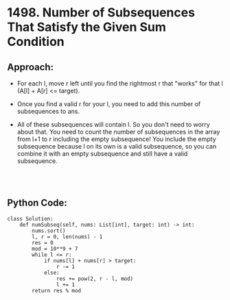 # 1498. Number of Subsequences That Satisfy the Given Sum Condition

## Approach:
 - For each l, move r left until you find the rightmost r that "works" for that l (A[l] + A[r] <= target).

 - Once you find a valid r for your l, you need to add this number of subsequences to ans.

 - All of these subsequences will contain l. So you don't need to worry about that. You need to count the number of subsequences in the array from l+1 to r including the empty subsequence! You include the empty subsequence because l on its own is a valid subsequence, so you can combine it with an empty subsequence and still have a valid subsequence.

<br></br>
## Python Code:
```shell
class Solution:
    def numSubseq(self, nums: List[int], target: int) -> int:
        nums.sort()
        l, r = 0, len(nums) - 1
        res = 0
        mod = 10**9 + 7
        while l <= r:
            if nums[l] + nums[r] > target:
                r -= 1
            else:
                res += pow(2, r - l, mod)
                l += 1
        return res % mod
```
